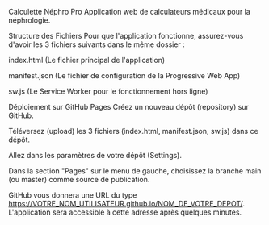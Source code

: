 Calculette Néphro Pro
Application web de calculateurs médicaux pour la néphrologie.

Structure des Fichiers
Pour que l'application fonctionne, assurez-vous d'avoir les 3 fichiers suivants dans le même dossier :

index.html (Le fichier principal de l'application)

manifest.json (Le fichier de configuration de la Progressive Web App)

sw.js (Le Service Worker pour le fonctionnement hors ligne)

Déploiement sur GitHub Pages
Créez un nouveau dépôt (repository) sur GitHub.

Téléversez (upload) les 3 fichiers (index.html, manifest.json, sw.js) dans ce dépôt.

Allez dans les paramètres de votre dépôt (Settings).

Dans la section "Pages" sur le menu de gauche, choisissez la branche main (ou master) comme source de publication.

GitHub vous donnera une URL du type https://VOTRE_NOM_UTILISATEUR.github.io/NOM_DE_VOTRE_DEPOT/. L'application sera accessible à cette adresse après quelques minutes.